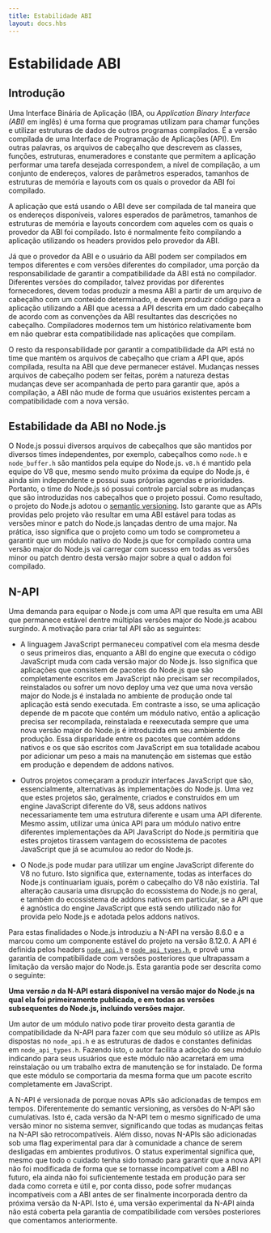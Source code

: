 ```yaml
---
title: Estabilidade ABI
layout: docs.hbs
---
```


# Estabilidade ABI

## Introdução

<!-- An Application Binary Interface (ABI) is a way for programs to call functions
and use data structures from other compiled programs. It is the compiled version
of an Application Programming Interface (API). In other words, the headers files
describing the classes, functions, data structures, enumerations, and constants
which enable an application to perform a desired task correspond by way of
compilation to a set of addresses and expected parameter values and memory
structure sizes and layouts with which the provider of the ABI was compiled. -->

Uma Interface Binária de Aplicação (IBA, ou _Application Binary Interface (ABI)_ em inglês)
é uma forma que programas utilizam para chamar funções e utilizar estruturas de
dados de outros programas compilados. É a versão compilada de uma Interface
de Programação de Aplicações (API). Em outras palavras, os arquivos de
cabeçalho que descrevem as classes, funções, estruturas, enumeradores
e constante que permitem a aplicação performar uma tarefa desejada
correspondem, a nível de compilação, a um conjunto de endereços, valores de
parâmetros esperados, tamanhos de estruturas de memória e layouts com os quais
o provedor da ABI foi compilado.

<!-- The application using the ABI must be compiled such that the available
addresses, expected parameter values, and memory structure sizes and layouts
agree with those with which the ABI provider was compiled. This is usually
accomplished by compiling against the headers provided by the ABI provider. -->

A aplicação que está usando o ABI deve ser compilada de tal maneira que
os endereços disponíveis, valores esperados de parâmetros, tamanhos de
estruturas de memória e layouts concordem com aqueles com os quais o
provedor da ABI foi compilado. Isto é normalmente feito compilando
a aplicação utilizando os headers providos pelo provedor da ABI.

<!-- Since the provider of the ABI and the user of the ABI may be compiled at
different times with different versions of the compiler, a portion of the
responsibility for ensuring ABI compatibility lies with the compiler. Different
versions of the compiler, perhaps provided by different vendors, must all
produce the same ABI from a header file with a certain content, and must produce
code for the application using the ABI that accesses the API described in a
given header according to the conventions of the ABI resulting from the
description in the header. Modern compilers have a fairly good track record of
not breaking the ABI compatibility of the applications they compile. -->

Já que o provedor da ABI e o usuário da ABI podem ser compilados em tempos
diferentes e com versões diferentes do compilador, uma porção da responsabilidade
de garantir a compatibilidade da ABI está no compilador. Diferentes versões
do compilador, talvez providas por diferentes fornecedores, devem todas
produzir a mesma ABI a partir de um arquivo de cabeçalho com um conteúdo
determinado, e devem produzir código para a aplicação utilizando a ABI
que acessa a API descrita em um dado cabeçalho de acordo com as convenções
da ABI resultantes das descrições no cabeçalho. Compiladores modernos tem um histórico
relativamente bom em não quebrar esta compatibilidade nas aplicações que
compilam.

<!-- The remaining responsibility for ensuring ABI compatibility lies with the team
maintaining the header files which provide the API that results, upon
compilation, in the ABI that is to remain stable. Changes to the header files
can be made, but the nature of the changes has to be closely tracked to ensure
that, upon compilation, the ABI does not change in a way that will render
existing users of the ABI incompatible with the new version. -->

O resto da responsabilidade por garantir a compatibilidade da API está no
time que mantém os arquivos de cabeçalho que criam a API que, após compilada,
resulta na ABI que deve permanecer estável. Mudanças nesses arquivos de
cabeçalho podem ser feitas, porém a natureza destas mudanças deve ser
acompanhada de perto para garantir que, após a compilação, a ABI não mude
de forma que usuários existentes percam a compatibilidade com a nova versão.

## Estabilidade da ABI no Node.js

<!-- Node.js provides header files maintained by several independent teams. For
example, header files such as `node.h` and `node_buffer.h` are maintained by
the Node.js team. `v8.h` is maintained by the V8 team, which, although in close
co-operation with the Node.js team, is independent, and with its own schedule
and priorities. Thus, the Node.js team has only partial control over the
changes that are introduced in the headers the project provides. As a result,
the Node.js project has adopted [semantic versioning](https://semver.org/).
This ensures that the APIs provided by the project will result in a stable ABI
for all minor and patch versions of Node.js released within one major version.
In practice, this means that the Node.js project has committed itself to
ensuring that a Node.js native addon compiled against a given major version of
Node.js will load successfully when loaded by any Node.js minor or patch version
within the major version against which it was compiled. -->

O Node.js possui diversos arquivos de cabeçalhos que são mantidos por diversos
times independentes, por exemplo, cabeçalhos como `node.h` e `node_buffer.h` são
mantidos pela equipe do Node.js. `v8.h` é mantido pela equipe do V8 que, mesmo
sendo muito próxima da equipe do Node.js, é ainda sim independente e possui suas
próprias agendas e prioridades. Portanto, o time do Node.js só possui controle
parcial sobre as mudanças que são introduzidas nos cabeçalhos que o projeto possui.
Como resultado, o projeto do Node.js adotou o [semantic versioning](https://semver.org/).
Isto garante que as APIs providas pelo projeto vão resultar em uma ABI estável
para todas as versões minor e patch do Node.js lançadas dentro de uma major.
Na prática, isso significa que o projeto como um todo se comprometeu a garantir
que um módulo nativo do Node.js que for compilado contra uma versão major do Node.js
vai carregar com sucesso em todas as versões minor ou patch dentro desta versão
major sobre a qual o addon foi compilado.

## N-API

<!-- Demand has arisen for equipping Node.js with an API that results in an ABI that
remains stable across multiple Node.js major versions. The motivation for
creating such an API is as follows: -->

Uma demanda para equipar o Node.js com uma API que resulta em uma ABI que permanece
estável dentre múltiplas versões major do Node.js acabou surgindo. A motivação para
criar tal API são as seguintes:

- A linguagem JavaScript permaneceu compatível com ela mesma desde o seus
  primeiros dias, enquanto a ABI do engine que executa o código JavaScript muda
  com cada versão major do Node.js. Isso significa que aplicações que consistem
  de pacotes do Node.js que são completamente escritos em JavaScript não precisam
  ser recompilados, reinstalados ou sofrer um novo deploy uma vez que uma nova
  versão major do Node.js é instalada no ambiente de produção onde tal aplicação
  está sendo executada. Em contraste a isso, se uma aplicação depende de m pacote
  que contém um módulo nativo, então a aplicação precisa ser recompilada, reinstalada
  e reexecutada sempre que uma nova versão major do Node.js é introduzida em seu ambiente
  de produção. Essa disparidade entre os pacotes que contém addons nativos e os que são
  escritos com JavaScript em sua totalidade acabou por adicionar um peso a mais na
  manutenção em sistemas que estão em produção e dependem de addons nativos.

- Outros projetos começaram a produzir interfaces JavaScript que são, essencialmente,
  alternativas às implementações do Node.js. Uma vez que estes projetos são, geralmente,
  criados e construídos em um engine JavaScript diferente do V8, seus addons nativos
  necessariamente tem uma estrutura diferente e usam uma API diferente. Mesmo assim,
  utilizar uma única API para um módulo nativo entre diferentes implementações da
  API JavaScript do Node.js permitiria que estes projetos tirassem vantagem do
  ecossistema de pacotes JavaScript que já se acumulou ao redor do Node.js.
- O Node.js pode mudar para utilizar um engine JavaScript diferente do V8 no futuro.
  Isto significa que, externamente, todas as interfaces do Node.js continuariam iguais,
  porém o cabeçalho do V8 não existiria. Tal alteração causaria uma disrupção do
  ecossistema do Node.js no geral, e também do ecossistema de addons nativos em particular,
  se a API que é agnóstica do engine JavaScript que está sendo utilizado não for provida
  pelo Node.js e adotada pelos addons nativos.

<!-- To these ends Node.js has introduced N-API in version 8.6.0 and marked it as a
stable component of the project as of Node.js 8.12.0. The API is defined in the
headers [`node_api.h`][] and [`node_api_types.h`][], and provides a forward-
compatibility guarantee that crosses the Node.js major version boundary. The
guarantee can be stated as follows: -->

Para estas finalidades o Node.js introduziu a N-API na versão 8.6.0 e a marcou como
um componente estável do projeto na versão 8.12.0. A API é definida pelos headers
[`node_api.h`][] e [`node_api_types.h`][], e provê uma garantia de compatibilidade
com versões posteriores que ultrapassam a limitação da versão major do Node.js.
Esta garantia pode ser descrita como o seguinte:

<!-- **A given version *n* of N-API will be available in the major version of
Node.js in which it was published, and in all subsequent versions of Node.js,
including subsequent major versions.** -->

**Uma versão _n_ da N-API estará disponível na versão major do Node.js na qual
ela foi primeiramente publicada, e em todas as versões subsequentes do Node.js,
incluindo versões major.**

<!-- A native addon author can take advantage of the N-API forward compatibility
guarantee by ensuring that the addon makes use only of APIs defined in
`node_api.h` and data structures and constants defined in `node_api_types.h`.
By doing so, the author facilitates adoption of their addon by indicating to
production users that the maintenance burden for their application will increase
no more by the addition of the native addon to their project than it would by
the addition of a package written purely in JavaScript. -->

Um autor de um módulo nativo pode tirar proveito desta garantia de compatibilidade
da N-API para fazer com que seu módulo só utilize as APIs dispostas no `node_api.h`
e as estruturas de dados e constantes definidas em `node_api_types.h`. Fazendo isto,
o autor facilita a adoção do seu módulo indicando para seus usuários que este módulo
não acarretará em uma reinstalação ou um trabalho extra de manutenção se for instalado.
De forma que este módulo se comportaria da mesma forma que um pacote escrito completamente
em JavaScript.

<!-- N-API is versioned because new APIs are added from time to time. Unlike
semantic versioning, N-API versioning is cumulative. That is, each version of
N-API conveys the same meaning as a minor version in the semver system, meaning
that all changes made to N-API will be backwards compatible. Additionally, new
N-APIs are added under an experimental flag to give the community an opportunity
to vet them in a production environment. Experimental status means that,
although care has been taken to ensure that the new API will not have to be
modified in an ABI-incompatible way in the future, it has not yet been
sufficiently proven in production to be correct and useful as designed and, as
such, may undergo ABI-incompatible changes before it is finally incorporated
into a forthcoming version of N-API. That is, an experimental N-API is not yet
covered by the forward compatibility guarantee. -->

A N-API é versionada de porque novas APIs são adicionadas de tempos em tempos.
Diferentemente do semantic versioning, as versões do N-API são cumulativas. Isto é,
cada versão da N-API tem o mesmo significado de uma versão minor no sistema semver,
significando que todas as mudanças feitas na N-API são retrocompatíveis. Além disso,
novas N-APIs são adicionadas sob uma flag experimental para dar à comunidade a chance
de serem desligadas em ambientes produtivos. O status experimental significa que, mesmo
que todo o cuidado tenha sido tomado para garantir que a nova API não foi modificada de
forma que se tornasse incompatível com a ABI no futuro, ela ainda não foi suficientemente
testada em produção para ser dada como correta e útil e, por conta disso, pode sofrer
mudanças incompatíveis com a ABI antes de ser finalmente incorporada dentro da próxima
versão da N-API. Isto é, uma versão experimental da N-API ainda não está coberta pela
garantia de compatibilidade com versões posteriores que comentamos anteriormente.

[`node_api.h`]: https://github.com/nodejs/node/blob/main/src/node_api.h
[`node_api_types.h`]: https://github.com/nodejs/node/blob/main/src/node_api_types.h
